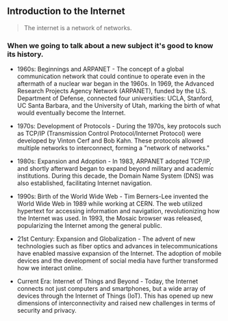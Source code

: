 ## Introduction to the Internet
> The internet is a network of networks.

### When we going to talk about a new subject it's good to know its history.

- 1960s: Beginnings and ARPANET - The concept of a global communication network that could continue to operate even in the aftermath of a nuclear war began in the 1960s. In 1969, the Advanced Research Projects Agency Network (ARPANET), funded by the U.S. Department of Defense, connected four universities: UCLA, Stanford, UC Santa Barbara, and the University of Utah, marking the birth of what would eventually become the Internet.

- 1970s: Development of Protocols - During the 1970s, key protocols such as TCP/IP (Transmission Control Protocol/Internet Protocol) were developed by Vinton Cerf and Bob Kahn. These protocols allowed multiple networks to interconnect, forming a "network of networks."

- 1980s: Expansion and Adoption - In 1983, ARPANET adopted TCP/IP, and shortly afterward began to expand beyond military and academic institutions. During this decade, the Domain Name System (DNS) was also established, facilitating Internet navigation.

- 1990s: Birth of the World Wide Web - Tim Berners-Lee invented the World Wide Web in 1989 while working at CERN. The web utilized hypertext for accessing information and navigation, revolutionizing how the Internet was used. In 1993, the Mosaic browser was released, popularizing the Internet among the general public.

- 21st Century: Expansion and Globalization - The advent of new technologies such as fiber optics and advances in telecommunications have enabled massive expansion of the Internet. The adoption of mobile devices and the development of social media have further transformed how we interact online.

- Current Era: Internet of Things and Beyond - Today, the Internet connects not just computers and smartphones, but a wide array of devices through the Internet of Things (IoT). This has opened up new dimensions of interconnectivity and raised new challenges in terms of security and privacy.
